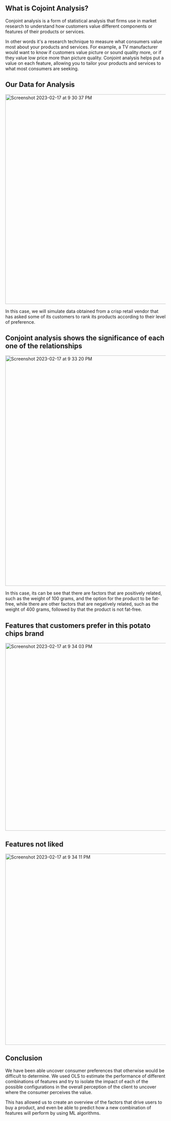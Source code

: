## What is Cojoint Analysis?
Conjoint analysis is a form of statistical analysis that firms use in market research to understand how customers value different components or features of their products or services. 

In other words it's a research technique to measure what consumers value most about your products and services. For example, a TV manufacturer would want to know if customers value picture or sound quality more, or if they value low price more than picture quality. Conjoint analysis helps put a value on each feature, allowing you to tailor your products and services to what most consumers are seeking.

## Our Data for Analysis

<img width="657" alt="Screenshot 2023-02-17 at 9 30 37 PM" src="https://user-images.githubusercontent.com/80999165/219827386-9f5c9eda-b9fb-4864-93be-fbe490f0fefb.png">

In this case, we will simulate data obtained from a crisp retail vendor that has asked some of its customers to rank its products according to their level of preference. 

## Conjoint analysis shows the significance of each one of the relationships

<img width="722" alt="Screenshot 2023-02-17 at 9 33 20 PM" src="https://user-images.githubusercontent.com/80999165/219827883-c307544b-1e1d-455b-b070-7ba279d07a76.png">

In this case, its can be see that there are factors that are positively related, such as the weight of 100 grams, and the option for the product to be fat-free, while there are other factors that are negatively related, such as the weight of 400 grams, followed by that the product is not fat-free. 

## Features that customers prefer in this potato chips brand

<img width="588" alt="Screenshot 2023-02-17 at 9 34 03 PM" src="https://user-images.githubusercontent.com/80999165/219828271-98b214e3-0951-4075-821d-e383a54a20ce.png">

## Features not liked 

<img width="599" alt="Screenshot 2023-02-17 at 9 34 11 PM" src="https://user-images.githubusercontent.com/80999165/219828473-e9f2b8cf-3f53-4041-bca4-d056c947aa53.png">

## Conclusion
We have been able uncover consumer preferences that otherwise would be difficult to determine. We used OLS to estimate the performance of different combinations of features and try to isolate the impact of each of the possible configurations in the overall perception of the client to uncover where the consumer perceives the value. 

This has allowed us to create an overview of the factors that drive users to buy a product, and even be able to predict how a new combination of features will perform by using ML algorithms. 
